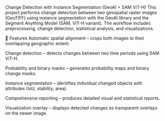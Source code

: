 Change Detection with Instance Segmentation (GeoAI + SAM ViT-H)
This project performs change detection between two geospatial raster images (GeoTIFF) using instance segmentation with the GeoAI library and the Segment Anything Model (SAM, ViT-H variant).
The workflow includes preprocessing, change detection, statistical analysis, and visualizations.

📌 Features
Automatic spatial alignment – crops both images to their overlapping geographic extent.

Change detection – detects changes between two time periods using SAM ViT-H.

Probability and binary masks – generates probability maps and binary change masks.

Instance segmentation – identifies individual changed objects with attributes (IoU, stability, area).

Comprehensive reporting – produces detailed visual and statistical reports.

Visualization overlay – displays detected changes as transparent overlays on the newer image.
